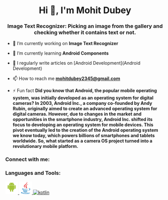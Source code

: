 <h1 align="center">Hi 👋, I'm Mohit Dubey</h1>
<h3 align="center">Image Text Recognizer: Picking an image from the gallery and checking whether it contains text or not.</h3>

- 🔭 I’m currently working on **Image Text Recognizer**

- 🌱 I’m currently learning **Android Components**

- 📝 I regularly write articles on [Android Development](Android Development)

- 📫 How to reach me **mohitdubey2345@gmail.com**

- ⚡ Fun fact **Did you know that Android, the popular mobile operating system, was initially developed as an operating system for digital cameras? In 2003, Android Inc., a company co-founded by Andy Rubin, originally aimed to create an advanced operating system for digital cameras. However, due to changes in the market and opportunities in the smartphone industry, Android Inc. shifted its focus to developing an operating system for mobile devices. This pivot eventually led to the creation of the Android operating system we know today, which powers billions of smartphones and tablets worldwide. So, what started as a camera OS project turned into a revolutionary mobile platform.**

<h3 align="left">Connect with me:</h3>
<p align="left">
</p>

<h3 align="left">Languages and Tools:</h3>
<p align="left"> <a href="https://developer.android.com" target="_blank" rel="noreferrer"> <img src="https://raw.githubusercontent.com/devicons/devicon/master/icons/android/android-original-wordmark.svg" alt="android" width="40" height="40"/> </a> <a href="https://www.java.com" target="_blank" rel="noreferrer"> <img src="https://raw.githubusercontent.com/devicons/devicon/master/icons/java/java-original.svg" alt="java" width="40" height="40"/> </a> <a href="https://kotlinlang.org" target="_blank" rel="noreferrer"> <img src="https://www.vectorlogo.zone/logos/kotlinlang/kotlinlang-icon.svg" alt="kotlin" width="40" height="40"/> </a> </p>

